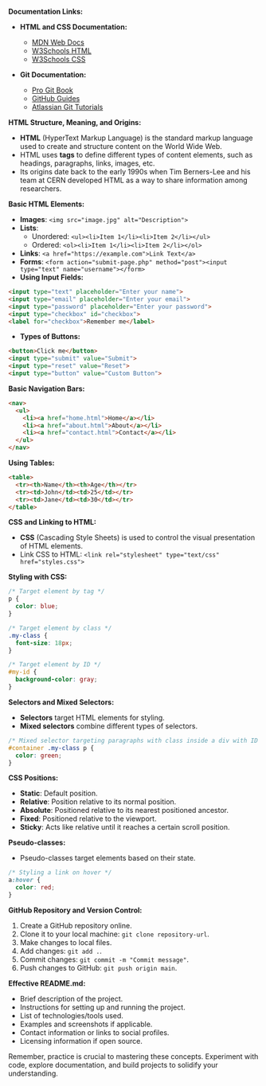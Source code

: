 **Documentation Links:**

- **HTML and CSS Documentation:**
  - [MDN Web Docs](https://developer.mozilla.org/en-US/docs/Web)
  - [W3Schools HTML](https://www.w3schools.com/html/)
  - [W3Schools CSS](https://www.w3schools.com/css/)
  
- **Git Documentation:**
  - [Pro Git Book](https://git-scm.com/book/en/v2)
  - [GitHub Guides](https://guides.github.com/)
  - [Atlassian Git Tutorials](https://www.atlassian.com/git/tutorials)



**HTML Structure, Meaning, and Origins:**
- **HTML** (HyperText Markup Language) is the standard markup language used to create and structure content on the World Wide Web.
- HTML uses **tags** to define different types of content elements, such as headings, paragraphs, links, images, etc.
- Its origins date back to the early 1990s when Tim Berners-Lee and his team at CERN developed HTML as a way to share information among researchers.

**Basic HTML Elements:**
- **Images**: `<img src="image.jpg" alt="Description">`
- **Lists**:
  - Unordered: `<ul><li>Item 1</li><li>Item 2</li></ul>`
  - Ordered: `<ol><li>Item 1</li><li>Item 2</li></ol>`
- **Links**: `<a href="https://example.com">Link Text</a>`
- **Forms**: `<form action="submit-page.php" method="post"><input type="text" name="username"></form>`
- **Using Input Fields:**
```html
<input type="text" placeholder="Enter your name">
<input type="email" placeholder="Enter your email">
<input type="password" placeholder="Enter your password">
<input type="checkbox" id="checkbox">
<label for="checkbox">Remember me</label>
```
- **Types of Buttons:**
```html
<button>Click me</button>
<input type="submit" value="Submit">
<input type="reset" value="Reset">
<input type="button" value="Custom Button">
```

**Basic Navigation Bars:**
```html
<nav>
  <ul>
    <li><a href="home.html">Home</a></li>
    <li><a href="about.html">About</a></li>
    <li><a href="contact.html">Contact</a></li>
  </ul>
</nav>
```

**Using Tables:**
```html
<table>
  <tr><th>Name</th><th>Age</th></tr>
  <tr><td>John</td><td>25</td></tr>
  <tr><td>Jane</td><td>30</td></tr>
</table>
```

**CSS and Linking to HTML:**
- **CSS** (Cascading Style Sheets) is used to control the visual presentation of HTML elements.
- Link CSS to HTML: `<link rel="stylesheet" type="text/css" href="styles.css">`

**Styling with CSS:**
```css
/* Target element by tag */
p {
  color: blue;
}

/* Target element by class */
.my-class {
  font-size: 18px;
}

/* Target element by ID */
#my-id {
  background-color: gray;
}
```

**Selectors and Mixed Selectors:**
- **Selectors** target HTML elements for styling.
- **Mixed selectors** combine different types of selectors.
```css
/* Mixed selector targeting paragraphs with class inside a div with ID */
#container .my-class p {
  color: green;
}
```

**CSS Positions:**
- **Static**: Default position.
- **Relative**: Position relative to its normal position.
- **Absolute**: Positioned relative to its nearest positioned ancestor.
- **Fixed**: Positioned relative to the viewport.
- **Sticky**: Acts like relative until it reaches a certain scroll position.

**Pseudo-classes:**
- Pseudo-classes target elements based on their state.
```css
/* Styling a link on hover */
a:hover {
  color: red;
}
```

**GitHub Repository and Version Control:**
1. Create a GitHub repository online.
2. Clone it to your local machine: `git clone repository-url`.
3. Make changes to local files.
4. Add changes: `git add .`.
5. Commit changes: `git commit -m "Commit message"`.
6. Push changes to GitHub: `git push origin main`.

**Effective README.md:**
- Brief description of the project.
- Instructions for setting up and running the project.
- List of technologies/tools used.
- Examples and screenshots if applicable.
- Contact information or links to social profiles.
- Licensing information if open source.

Remember, practice is crucial to mastering these concepts. Experiment with code, explore documentation, and build projects to solidify your understanding.


  
